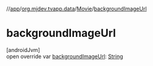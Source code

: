 //[app](../../../index.md)/[org.mjdev.tvapp.data](../index.md)/[Movie](index.md)/[backgroundImageUrl](background-image-url.md)

# backgroundImageUrl

[androidJvm]\
open override var [backgroundImageUrl](background-image-url.md): [String](https://kotlinlang.org/api/latest/jvm/stdlib/kotlin/-string/index.html)
